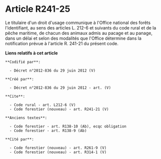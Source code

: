 # Article R241-25

Le titulaire d'un droit d'usage communique à l'Office national des forêts l'identifiant, au sens des articles L. 212-6 et
suivants du code rural et de la pêche maritime, de chacun des animaux admis au pacage et au panage, dans un délai et selon
des modalités que l'Office détermine dans la notification prévue à l'article R. 241-21 du présent code.

**Liens relatifs à cet article**

	**Codifié par**:

	  - Décret n°2012-836 du 29 juin 2012 (V)

	**Créé par**:

	  - Décret n°2012-836 du 29 juin 2012 - art. (V)

	**Cite**:

	  - Code rural - art. L212-6 (V)
	  - Code forestier (nouveau) - art. R241-21 (V)

	**Anciens textes**:

	  - Code forestier - art. R138-10 (Ab), ecqc obligation
	  - Code forestier - art. R138-9 (Ab)

	**Cité par**:

	  - Code forestier (nouveau) - art. R261-9 (V)
	  - Code forestier (nouveau) - art. R314-1 (V)
